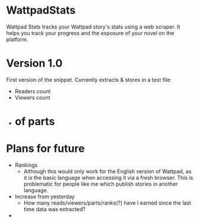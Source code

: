# WattpadStats
Wattpad Stats tracks your Wattpad story's stats using a web scraper. It helps you track your progress and the exposure of your novel on the platform. 

# Version 1.0
First version of the snippet. Currently extracts & stores in a text file:
- Readers count
- Viewers count
- # of parts

# Plans for future 
- Rankings
  - Although this would only work for the English version of Wattpad, as it is the basic language when accessing it via a fresh browser. This is problematic for people like me which publish stories in another language.
- Increase from yesterday
  - How many reads/viewers/parts/ranks(?) have I earned since the last time data was extracted?
- 
